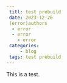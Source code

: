 ```yaml
---
 titl: test prebuild
 date: 2023-12-26
 (error)authors
  - error
  - error
    - error
 categories:
     - blog
 tags: test prebuild
---
```


This is a test.
